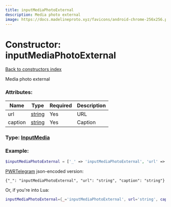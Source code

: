 ```yaml
---
title: inputMediaPhotoExternal
description: Media photo external
image: https://docs.madelineproto.xyz/favicons/android-chrome-256x256.png
---
```

# Constructor: inputMediaPhotoExternal  
[Back to constructors index](index.md)



Media photo external

### Attributes:

| Name     |    Type       | Required | Description |
|----------|---------------|----------|-------------|
|url|[string](../types/string.md) | Yes|URL|
|caption|[string](../types/string.md) | Yes|Caption|



### Type: [InputMedia](../types/InputMedia.md)


### Example:

```php
$inputMediaPhotoExternal = ['_' => 'inputMediaPhotoExternal', 'url' => 'string', 'caption' => 'string'];
```  

[PWRTelegram](https://pwrtelegram.xyz) json-encoded version:

```
{"_": "inputMediaPhotoExternal", "url": "string", "caption": "string"}
```


Or, if you're into Lua:

```lua
inputMediaPhotoExternal={_='inputMediaPhotoExternal', url='string', caption='string'}

```


